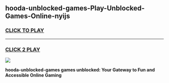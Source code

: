 
## hooda-unblocked-games-Play-Unblocked-Games-Online-nyijs
<h3>
<a href="https://premium76.site?title=hooda-unblocked-games&ref=25A">CLICK TO PLAY</a></h3>
<hr>

<h3>
<a href="https://premium76.site?title=hooda-unblocked-games&ref=25A">CLICK 2 PLAY</a>
  
</h3>

<a href="https://premium76.site?title=hooda-unblocked-games&ref=25A"><img src="https://clearcache.store/games.png"></a>


**hooda-unblocked-games games unblocked: Your Gateway to Fun and Accessible Online Gaming**
